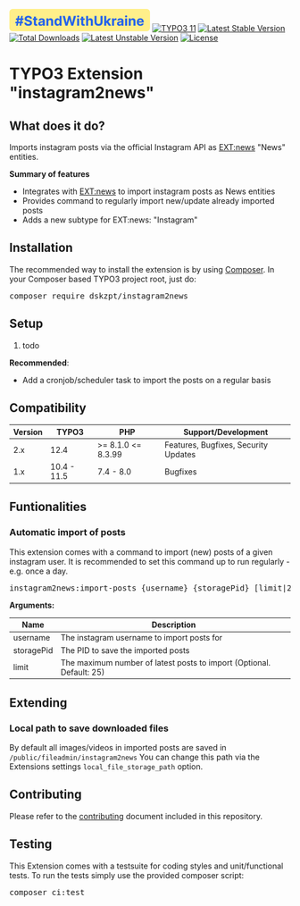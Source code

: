 [![StandWithUkraine](https://raw.githubusercontent.com/vshymanskyy/StandWithUkraine/main/badges/StandWithUkraine.svg)](https://github.com/vshymanskyy/StandWithUkraine/blob/main/docs/README.md)
[![TYPO3 11](https://img.shields.io/badge/TYPO3-12-orange.svg)](https://get.typo3.org/version/12)
[![Latest Stable Version](http://poser.pugx.org/dskzpt/instagram2news/v)](https://packagist.org/packages/dskzpt/instagram2news) [![Total Downloads](http://poser.pugx.org/dskzpt/instagram2news/downloads)](https://packagist.org/packages/dskzpt/instagram2news)
[![Latest Unstable Version](http://poser.pugx.org/dskzpt/instagram2news/v/unstable)](https://packagist.org/packages/dskzpt/instagram2news) [![License](http://poser.pugx.org/dskzpt/instagram2news/license)](https://packagist.org/packages/dskzpt/instagram2news)

TYPO3 Extension "instagram2news"
=================================

## What does it do?

Imports instagram posts via the official Instagram API
as [EXT:news](https://github.com/georgringer/news)
"News" entities.

**Summary of features**

* Integrates with [EXT:news](https://github.com/georgringer/news) to import
  instagram posts as News entities
* Provides command to regularly import new/update already imported posts
* Adds a new subtype for EXT:news: "Instagram"

## Installation
The recommended way to install the extension is by using [Composer](https://getcomposer.org/). In your Composer based TYPO3 project root, just do:
<pre>composer require dskzpt/instagram2news</pre>

## Setup
1. todo

__Recommended__:

* Add a cronjob/scheduler task to import the posts on a regular basis

## Compatibility
| Version | TYPO3       | PHP                  | Support/Development                  |
|---------|-------------|----------------------|--------------------------------------|
| 2.x     | 12.4        | >= 8.1.0 <= 8.3.99 ️ | Features, Bugfixes, Security Updates |
| 1.x     | 10.4 - 11.5 | 7.4 - 8.0️           | Bugfixes                             |

## Funtionalities

### Automatic import of posts
This extension comes with a command to import (new) posts of a given instagram
user.
It is recommended to set this command up to run regularly - e.g. once a day.

<pre>instagram2news:import-posts {username} {storagePid} [limit|25]</pre>

__Arguments:__

| Name       | Description                                                          |
|------------|----------------------------------------------------------------------|
| username   | The instagram username to import posts for                           |
| storagePid | The PID to save the imported posts                                   |
| limit      | The maximum number of latest posts to import (Optional. Default: 25) |

## Extending

### Local path to save downloaded files
By default all images/videos in imported posts are saved in <code>/public/fileadmin/instagram2news</code>
You can change this path via the Extensions settings <code>local_file_storage_path</code> option.

## Contributing
Please refer to the [contributing](CONTRIBUTING.md) document included in this repository.

## Testing
This Extension comes with a testsuite for coding styles and unit/functional
tests.
To run the tests simply use the provided composer script:

<pre>composer ci:test</pre>
